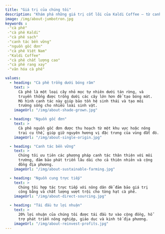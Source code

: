 ```yaml
---
title: "Giá trị của chúng tôi"
description: "Khám phá những giá trị cốt lõi của Kaldi Coffee — từ canh tác bền vững, nguồn gốc đơn, hợp tác trực tiếp với nông dân đến cam kết tái đầu tư vào cộng đồng địa phương."
image: /img/about-jumbotron.jpg
keywords :
 -"cà phê"
 -"cà phê Kaldi"
 -"cà phê sạch"
 -"canh tác bền vững"
 -"nguồn gốc đơn"
 -"cà phê Việt Nam"
 -"Kaldi Coffee"
 -"cà phê chất lượng cao"
 -"cà phê rang xay"
 -"văn hóa cà phê"

values:
  - heading: "Cà phê trồng dưới bóng râm"
    text: >
      Cà phê là một loại cây nhỏ mọc tự nhiên dưới tán rừng, và
      truyền thống được trồng dưới các cây lớn hơn để tạo bóng mát.
      Mô hình canh tác này giúp bảo tồn hệ sinh thái và tạo môi
      trường sống cho nhiều loài sinh vật.
    imageUrl: "/img/about-shade-grown.jpg"

  - heading: "Nguồn gốc đơn"
    text: >
      Cà phê nguồn gốc đơn được thu hoạch từ một khu vực hoặc nông
      trại cụ thể, giúp giữ nguyên hương vị đặc trưng của vùng đất đó.
    imageUrl: "/img/about-single-origin.jpg"

  - heading: "Canh tác bền vững"
    text: >
      Chúng tôi ưu tiên các phương pháp canh tác thân thiện với môi
      trường, đảm bảo phát triển lâu dài cho cả thiên nhiên và cộng
      đồng địa phương.
    imageUrl: "/img/about-sustainable-farming.jpg"

  - heading: "Nguồn cung trực tiếp"
    text: >
      Chúng tôi hợp tác trực tiếp với nông dân để đảm bảo giá trị
      công bằng và chất lượng vượt trội cho từng hạt cà phê.
    imageUrl: "/img/about-direct-sourcing.jpg"

  - heading: "Tái đầu tư lợi nhuận"
    text: >
      20% lợi nhuận của chúng tôi được tái đầu tư vào cộng đồng, hỗ
      trợ phát triển nông nghiệp, giáo dục và kinh tế địa phương.
    imageUrl: "/img/about-reinvest-profits.jpg"
---
```

